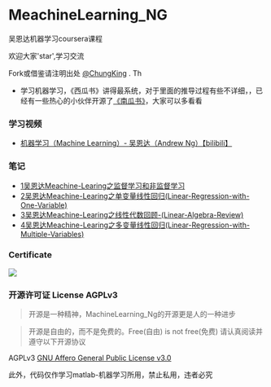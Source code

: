 # MeachineLearning_NG
吴恩达机器学习coursera课程

欢迎大家'star',学习交流

Fork或借鉴请注明出处 [@ChungKing](https://github.com/HuangCongQing) . Th

* 学习机器学习，《西瓜书》讲得最系统，对于里面的推导过程有些不详细，，已经有一些热心的小伙伴开源了[《南瓜书》](https://datawhalechina.github.io/pumpkin-book/#/)，大家可以多看看

### 学习视频

* [机器学习（Machine Learning）- 吴恩达（Andrew Ng）【bilibili】](https://www.bilibili.com/video/av9912938/?p=2)


### 笔记

* [1吴恩达Meachine-Learing之监督学习和非监督学习](https://www.jianshu.com/p/626feb543816)
* [2吴恩达Meachine-Learing之单变量线性回归(Linear-Regression-with-One-Variable)](https://www.jianshu.com/p/4b614d6d2406)
* [3吴恩达Meachine-Learing之线性代数回顾-(Linear-Algebra-Review)](https://www.jianshu.com/p/163c0c64ea34)
* [4吴恩达Meachine-Learing之多变量线性回归(Linear-Regression-with-Multiple-Variables)](https://www.jianshu.com/p/a51f06052772)

### Certificate 

![](https://upload-images.jianshu.io/upload_images/4340772-bf542b12db369d57.png?imageMogr2/auto-orient/strip%7CimageView2/2/w/1240)

### 开源许可证 License AGPLv3

>开源是一种精神，MachineLearning_Ng的开源更是人的一种进步

>开源是自由的，而不是免费的。Free(自由) is not free(免费)
请认真阅读并遵守以下开源协议

AGPLv3 [GNU Affero General Public License v3.0](https://github.com/HuangCongQing/MachineLearning_Ng/blob/master/LICENSE)

此外，代码仅作学习matlab-机器学习所用，禁止私用，违者必究

